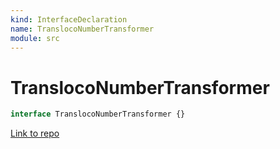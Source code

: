 ```yaml
---
kind: InterfaceDeclaration
name: TranslocoNumberTransformer
module: src
---
```


# TranslocoNumberTransformer

```ts
interface TranslocoNumberTransformer {}
```

[Link to repo](https://github.com/ngneat/transloco/blob/master/projects/ngneat/transloco-locale/src/lib/transloco-locale.transformers.ts#L13-L15)
